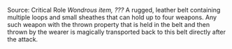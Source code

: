 Source: Critical Role
*Wondrous item, ???*
A rugged, leather belt containing multiple loops and small sheathes that can hold up to four weapons. Any such weapon with the thrown property that is held in the belt and then thrown by the wearer is magically transported back to this belt directly after the attack.